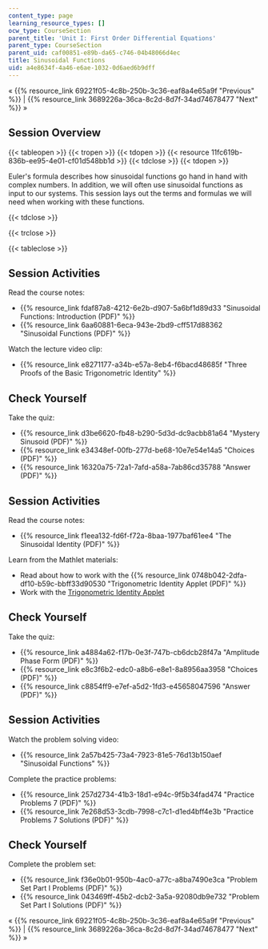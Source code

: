 ```yaml
---
content_type: page
learning_resource_types: []
ocw_type: CourseSection
parent_title: 'Unit I: First Order Differential Equations'
parent_type: CourseSection
parent_uid: caf00851-e89b-da65-c746-04b48066d4ec
title: Sinusoidal Functions
uid: a4e8634f-4a46-e6ae-1032-0d6aed6b9dff
---
```


« {{% resource_link 69221f05-4c8b-250b-3c36-eaf8a4e65a9f "Previous" %}} | {{% resource_link 3689226a-36ca-8c2d-8d7f-34ad74678477 "Next" %}} »

Session Overview
----------------

{{< tableopen >}}
{{< tropen >}}
{{< tdopen >}}
{{< resource 11fc619b-836b-ee95-4e01-cf01d548bb1d >}}
{{< tdclose >}}
{{< tdopen >}}


Euler's formula describes how sinusoidal functions go hand in hand with complex numbers. In addition, we will often use sinusoidal functions as input to our systems. This session lays out the terms and formulas we will need when working with these functions.


{{< tdclose >}}

{{< trclose >}}

{{< tableclose >}}

Session Activities
------------------

Read the course notes:

*   {{% resource_link fdaf87a8-4212-6e2b-d907-5a6bf1d89d33 "Sinusoidal Functions: Introduction (PDF)" %}}
*   {{% resource_link 6aa60881-6eca-943e-2bd9-cff517d88362 "Sinusoidal Functions (PDF)" %}}

Watch the lecture video clip:

*   {{% resource_link e8271177-a34b-e57a-8eb4-f6bacd48685f "Three Proofs of the Basic Trigonometric Identity" %}}

Check Yourself
--------------

Take the quiz:

*   {{% resource_link d3be6620-fb48-b290-5d3d-dc9acbb81a64 "Mystery Sinusoid (PDF)" %}}
*   {{% resource_link e34348ef-00fb-277d-be68-10e7e54e14a5 "Choices (PDF)" %}}
*   {{% resource_link 16320a75-72a1-7afd-a58a-7ab86cd35788 "Answer (PDF)" %}}

Session Activities
------------------

Read the course notes:

*   {{% resource_link f1eea132-fd6f-f72a-8baa-1977baf61ee4 "The Sinusoidal Identity (PDF)" %}}

Learn from the Mathlet materials:

*   Read about how to work with the {{% resource_link 0748b042-2dfa-df10-b59c-bbff33d90530 "Trigonometric Identity Applet (PDF)" %}}
*   Work with the [Trigonometric Identity Applet](/ans7870/18/18.03SC/trigId.html "Open in a new window.")

Check Yourself
--------------

Take the quiz:

*   {{% resource_link a4884a62-f17b-0e3f-747b-cb6dcb28f47a "Amplitude Phase Form (PDF)" %}}
*   {{% resource_link e8c3f6b2-edc0-a8b6-e8e1-8a8956aa3958 "Choices (PDF)" %}}
*   {{% resource_link c8854ff9-e7ef-a5d2-1fd3-e45658047596 "Answer (PDF)" %}}

Session Activities
------------------

Watch the problem solving video:

*   {{% resource_link 2a57b425-73a4-7923-81e5-76d13b150aef "Sinusoidal Functions" %}}

Complete the practice problems:

*   {{% resource_link 257d2734-41b3-18d1-e94c-9f5b34fad474 "Practice Problems 7 (PDF)" %}}
*   {{% resource_link 7e268d53-3cdb-7998-c7c1-d1ed4bff4e3b "Practice Problems 7 Solutions (PDF)" %}}

Check Yourself
--------------

Complete the problem set:

*   {{% resource_link f36e0b01-950b-4ac0-a77c-a8ba7490e3ca "Problem Set Part I Problems (PDF)" %}}
*   {{% resource_link 043469ff-45b2-dcb2-3a5a-92080db9e732 "Problem Set Part I Solutions (PDF)" %}}

« {{% resource_link 69221f05-4c8b-250b-3c36-eaf8a4e65a9f "Previous" %}} | {{% resource_link 3689226a-36ca-8c2d-8d7f-34ad74678477 "Next" %}} »